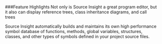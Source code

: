 ###Feature Highlights
Not only is Source Insight a great program editor, but it also can display reference trees, class inheritance diagrams, and call trees

Source Insight automatically builds and maintains its own high performance symbol database of functions, methods, global variables, structures, classes, and other types of symbols defined in your project source files.

